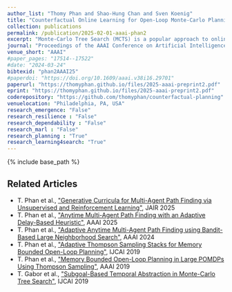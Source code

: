 ```yaml
---
author_list: "Thomy Phan and Shao-Hung Chan and Sven Koenig"
title: "Counterfactual Online Learning for Open-Loop Monte-Carlo Planning"
collection: publications
permalink: /publication/2025-02-01-aaai-phan2
excerpt: "Monte-Carlo Tree Search (MCTS) is a popular approach to online planning under uncertainty. While MCTS uses statistical sampling via multi-armed bandits to avoid exhaustive search in complex domains, common closed-loop approaches typically construct enormous search trees to consider a large number of potential observations and actions. On the other hand, open-loop approaches offer better memory efficiency by ignoring observations but are generally not competitive with closed-loop MCTS in terms of performance -- even with commonly integrated human knowledge. In this paper, we propose Counterfactual Open-loop Reasoning with Ad hoc Learning (CORAL) for open-loop MCTS, using a causal multi-armed bandit approach with unobserved confounders (MABUC). CORAL consists of two online learning phases that are conducted during the open-loop search. In the first phase, an intent policy is learned based on preferred actions. In the second phase, a counterfactual policy is learned with MABUCs to make a final decision using the previously learned intent policy. We evaluate CORAL in four POMDP benchmark scenarios and compare it with closed-loop and open-loop alternatives. In contrast to standard open-loop MCTS, CORAL achieves competitive performance compared with closed-loop algorithms while constructing significantly smaller search trees."
journal: "Proceedings of the AAAI Conference on Artificial Intelligence"
venue_short: "AAAI"
#paper_pages: "17514--17522"
#date: "2024-03-24"
bibtexid: "phan2AAAI25"
#paperdoi: "https://doi.org/10.1609/aaai.v38i16.29701"
paperurl: "https://thomyphan.github.io/files/2025-aaai-preprint2.pdf"
eprint: "https://thomyphan.github.io/files/2025-aaai-preprint2.pdf"
coderepository: "https://github.com/thomyphan/counterfactual-planning"
venuelocation: "Philadelphia, PA, USA"
research_emergence: "False"
research_resilience : "False"
research_dependability : "False"
research_marl : "False"
research_planning : "True"
research_learning4search: "True"
---
```


{% include base_path %}

## Related Articles
- T. Phan et al., ["Generative Curricula for Multi-Agent Path Finding via Unsupervised and Reinforcement Learning"](https://thomyphan.github.io/publication/2025-04-01-jair-phan), JAIR 2025
- T. Phan et al., ["Anytime Multi-Agent Path Finding with an Adaptive Delay-Based Heuristic"](https://thomyphan.github.io/publication/2025-02-01-aaai-phan1), AAAI 2025
- T. Phan et al., ["Adaptive Anytime Multi-Agent Path Finding using Bandit-Based Large Neighborhood Search"](https://thomyphan.github.io/publication/2024-02-01-aaai-phan), AAAI 2024
- T. Phan et al., ["Adaptive Thompson Sampling Stacks for Memory Bounded Open-Loop Planning"](https://thomyphan.github.io/publication/2019-08-01-ijcai-phan), IJCAI 2019
- T. Phan et al., ["Memory Bounded Open-Loop Planning in Large POMDPs Using Thompson Sampling"](https://thomyphan.github.io/publication/2019-02-01-aaai-phan), AAAI 2019
- T. Gabor et al., ["Subgoal-Based Temporal Abstraction in Monte-Carlo Tree Search"](https://thomyphan.github.io/publication/2019-08-01-ijcai-gabor), IJCAI 2019